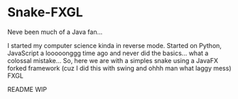 # Snake-FXGL
Neve been much of a Java fan...

I started my computer science kinda in reverse mode. Started on Python, JavaScript a looooonggg time ago and never did the basics... what a colossal mistake... So, here we are with a simples snake using a JavaFX forked framework (cuz I did this with swing and ohhh man what laggy mess) FXGL

README WIP
